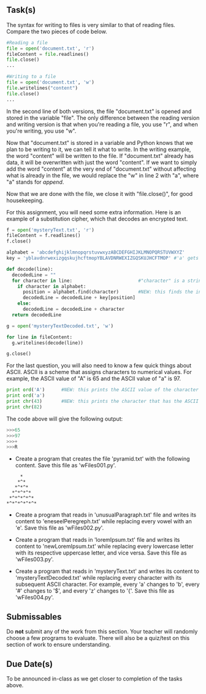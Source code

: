 Task(s)
-------
The syntax for writing to files is very similar to that of reading files. Compare the two pieces of code below.

```python
#Reading a file
file = open('document.txt', 'r')
fileContent = file.readlines()
file.close()
...
```

```python
#Writing to a file
file = open('document.txt', 'w')
file.writelines("content")
file.close()
...
```

In the second line of both versions, the file "document.txt" is opened and stored in the variable "file". The only difference between the reading version and writing version is that when you're reading a file, you use "r", and when you're writing, you use "w". 

Now that "document.txt" is stored in a variable and Python knows that we plan to be writing to it, we can tell it what to write. In the writing example, the word "content" will be written to the file. If "document.txt" already has data, it will be overwritten with just the word "content". If we want to simply add the word "content" at the very end of "document.txt" without affecting what is already in the file, we would replace the "w" in line 2 with "a", where "a" stands for *append*.

Now that we are done with the file, we close it with "file.close()", for good housekeeping.


For this assignment, you will need some extra information. Here is an example of a substitution cipher, which that decodes an encrypted text.

```python
f = open('mysteryText.txt', 'r')
fileContent = f.readlines()
f.close()

alphabet = 'abcdefghijklmnopqrstuvwxyzABCDEFGHIJKLMNOPQRSTUVWXYZ'
key = 'yblavdnrwexizgqskujhcftmopYBLAVDNRWEXIZGQSKUJHCFTMOP' #'a' gets decoded to 'y', 'b' gets decoded to 'b', and so on.

def decode(line):
  decodedLine = ""
  for character in line:                        #"character" is a string of length 1.
    if character in alphabet:
      position = alphabet.find(character)		#NEW: this finds the index of character in alphabet. For example, alphabet.find(a) would return 0.
      decodedLine = decodedLine + key[position]
    else:
      decodedLine = decodedLine + character 
  return decodedLine	

g = open('mysteryTextDecoded.txt', 'w')

for line in fileContent:
  g.writelines(decode(line))

g.close()
```

For the last question, you will also need to know a few quick things about ASCII. ASCII is a scheme that assigns characters to numerical values. For example, the ASCII value of "A" is 65 and the ASCII value of "a" is 97. 

```python
print ord('A')		#NEW: this prints the ASCII value of the character "A".
print ord('a')
print chr(43)		#NEW: this prints the character that has the ASCII value 65.
print chr(82)
```

The code above will give the following output:

```python
>>>65
>>>97
>>>+
>>>R
```

* Create a program that creates the file 'pyramid.txt' with the following content. Save this file as 'wFiles001.py'.
```
     *     
    *^*    
   *^*^*   
  *^*^*^*  
 *^*^*^*^* 
*^*^*^*^*^*
```

* Create a program that reads in 'unusualParagraph.txt' file and writes its content to 'eneseelPeregreph.txt' while replacing every vowel with an 'e'. Save this file as 'wFiles002.py'.

* Create a program that reads in 'loremIpsum.txt' file and writes its content to 'newLoremIpsum.txt' while replacing every lowercase letter with its respective uppercase letter, and vice versa. Save this file as 'wFiles003.py'.

* Create a program that reads in 'mysteryText.txt' and writes its content to 'mysteryTextDecoded.txt' while replacing every character with its subsequent ASCII character. For example, every 'a' changes to 'b', every '#' changes to '$', and every 'z' changes to '{'. Save this file as 'wFiles004.py'.

Submissables
------------
Do **not** submit any of the work from this section.  Your teacher will randomly choose a few programs to evaluate.  There will also be a quiz/test on this section of work to ensure understanding.

Due Date(s)
----------
To be announced in-class as we get closer to completion of the tasks above.
